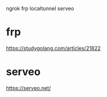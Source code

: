 ngrok frp   localtunnel serveo


# frp
https://studygolang.com/articles/21822

# serveo
https://serveo.net/
